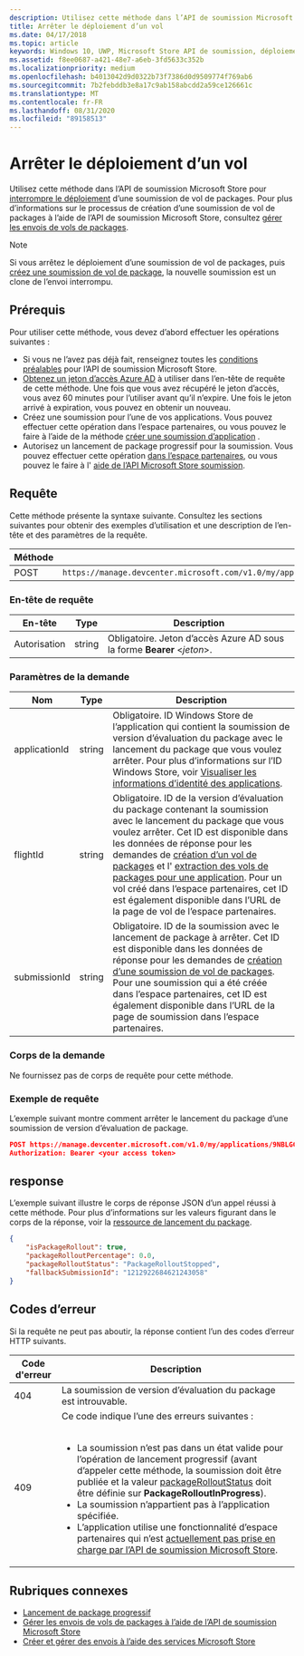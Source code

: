```yaml
---
description: Utilisez cette méthode dans l’API de soumission Microsoft Store pour interrompre le déploiement d’un package pour un vol de package.
title: Arrêter le déploiement d’un vol
ms.date: 04/17/2018
ms.topic: article
keywords: Windows 10, UWP, Microsoft Store API de soumission, déploiement de packages, soumission de vol, arrêt
ms.assetid: f8ee0687-a421-48e7-a6eb-3fd5633c352b
ms.localizationpriority: medium
ms.openlocfilehash: b4013042d9d0322b73f7386d0d9509774f769ab6
ms.sourcegitcommit: 7b2febddb3e8a17c9ab158abcdd2a59ce126661c
ms.translationtype: MT
ms.contentlocale: fr-FR
ms.lasthandoff: 08/31/2020
ms.locfileid: "89158513"
---
```

# <a name="halt-the-rollout-for-a-flight"></a>Arrêter le déploiement d’un vol

Utilisez cette méthode dans l’API de soumission Microsoft Store pour [interrompre le déploiement](../publish/gradual-package-rollout.md#completing-the-rollout) d’une soumission de vol de packages. Pour plus d’informations sur le processus de création d’une soumission de vol de packages à l’aide de l’API de soumission Microsoft Store, consultez [gérer les envois de vols de packages](manage-flight-submissions.md).

> [!NOTE]
> Si vous arrêtez le déploiement d’une soumission de vol de packages, puis [créez une soumission de vol de package](create-a-flight-submission.md), la nouvelle soumission est un clone de l’envoi interrompu.

## <a name="prerequisites"></a>Prérequis

Pour utiliser cette méthode, vous devez d’abord effectuer les opérations suivantes :

* Si vous ne l’avez pas déjà fait, renseignez toutes les [conditions préalables](create-and-manage-submissions-using-windows-store-services.md#prerequisites) pour l’API de soumission Microsoft Store.
* [Obtenez un jeton d’accès Azure AD](create-and-manage-submissions-using-windows-store-services.md#obtain-an-azure-ad-access-token) à utiliser dans l’en-tête de requête de cette méthode. Une fois que vous avez récupéré le jeton d’accès, vous avez 60 minutes pour l’utiliser avant qu’il n’expire. Une fois le jeton arrivé à expiration, vous pouvez en obtenir un nouveau.
* Créez une soumission pour l’une de vos applications. Vous pouvez effectuer cette opération dans l’espace partenaires, ou vous pouvez le faire à l’aide de la méthode [créer une soumission d’application](create-an-app-submission.md) .
* Autorisez un lancement de package progressif pour la soumission. Vous pouvez effectuer cette opération [dans l’espace partenaires](../publish/gradual-package-rollout.md), ou vous pouvez le faire à l' [aide de l’API Microsoft Store soumission](manage-flight-submissions.md#manage-gradual-package-rollout).

## <a name="request"></a>Requête

Cette méthode présente la syntaxe suivante. Consultez les sections suivantes pour obtenir des exemples d’utilisation et une description de l’en-tête et des paramètres de la requête.

| Méthode | URI de demande                                                      |
|--------|------------------------------------------------------------------|
| POST   | `https://manage.devcenter.microsoft.com/v1.0/my/applications/{applicationId}/flights/{flightId}/submissions/{submissionId}/haltpackagerollout` |


### <a name="request-header"></a>En-tête de requête

| En-tête        | Type   | Description                                                                 |
|---------------|--------|-----------------------------------------------------------------------------|
| Autorisation | string | Obligatoire. Jeton d’accès Azure AD sous la forme **Bearer** &lt;*jeton*&gt;. |


### <a name="request-parameters"></a>Paramètres de la demande

| Nom        | Type   | Description                                                                 |
|---------------|--------|-----------------------------------------------------------------------------|
| applicationId | string | Obligatoire. ID Windows Store de l’application qui contient la soumission de version d’évaluation du package avec le lancement du package que vous voulez arrêter. Pour plus d’informations sur l’ID Windows Store, voir [Visualiser les informations d’identité des applications](../publish/view-app-identity-details.md).  |
| flightId | string | Obligatoire. ID de la version d’évaluation du package contenant la soumission avec le lancement du package que vous voulez arrêter. Cet ID est disponible dans les données de réponse pour les demandes de [création d’un vol de packages](create-a-flight.md) et l' [extraction des vols de packages pour une application](get-flights-for-an-app.md). Pour un vol créé dans l’espace partenaires, cet ID est également disponible dans l’URL de la page de vol de l’espace partenaires.   |
| submissionId | string | Obligatoire. ID de la soumission avec le lancement de package à arrêter. Cet ID est disponible dans les données de réponse pour les demandes de [création d’une soumission de vol de packages](create-a-flight-submission.md). Pour une soumission qui a été créée dans l’espace partenaires, cet ID est également disponible dans l’URL de la page de soumission dans l’espace partenaires.  |


### <a name="request-body"></a>Corps de la demande

Ne fournissez pas de corps de requête pour cette méthode.

### <a name="request-example"></a>Exemple de requête

L’exemple suivant montre comment arrêter le lancement du package d’une soumission de version d’évaluation de package.

```json
POST https://manage.devcenter.microsoft.com/v1.0/my/applications/9NBLGGH4R315/flights/43e448df-97c9-4a43-a0bc-2a445e736bcd/submissions/1152921504621243680/haltpackagerollout HTTP/1.1
Authorization: Bearer <your access token>
```

## <a name="response"></a>response

L’exemple suivant illustre le corps de réponse JSON d’un appel réussi à cette méthode. Pour plus d’informations sur les valeurs figurant dans le corps de la réponse, voir la [ressource de lancement du package](manage-flight-submissions.md#package-rollout-object).

```json
{
    "isPackageRollout": true,
    "packageRolloutPercentage": 0.0,
    "packageRolloutStatus": "PackageRolloutStopped",
    "fallbackSubmissionId": "1212922684621243058"
}
```

## <a name="error-codes"></a>Codes d’erreur

Si la requête ne peut pas aboutir, la réponse contient l’un des codes d’erreur HTTP suivants.

| Code d'erreur |  Description   |
|--------|------------------|
| 404  | La soumission de version d’évaluation du package est introuvable. |
| 409  | Ce code indique l’une des erreurs suivantes :<br/><br/><ul><li>La soumission n’est pas dans un état valide pour l’opération de lancement progressif (avant d’appeler cette méthode, la soumission doit être publiée et la valeur [packageRolloutStatus](manage-flight-submissions.md#package-rollout-object) doit être définie sur **PackageRolloutInProgress**).</li><li>La soumission n’appartient pas à l’application spécifiée.</li><li>L’application utilise une fonctionnalité d’espace partenaires qui n’est [actuellement pas prise en charge par l’API de soumission Microsoft Store](create-and-manage-submissions-using-windows-store-services.md#not_supported).</li></ul> |   


## <a name="related-topics"></a>Rubriques connexes

* [Lancement de package progressif](../publish/gradual-package-rollout.md)
* [Gérer les envois de vols de packages à l’aide de l’API de soumission Microsoft Store](manage-flight-submissions.md)
* [Créer et gérer des envois à l’aide des services Microsoft Store](create-and-manage-submissions-using-windows-store-services.md)
